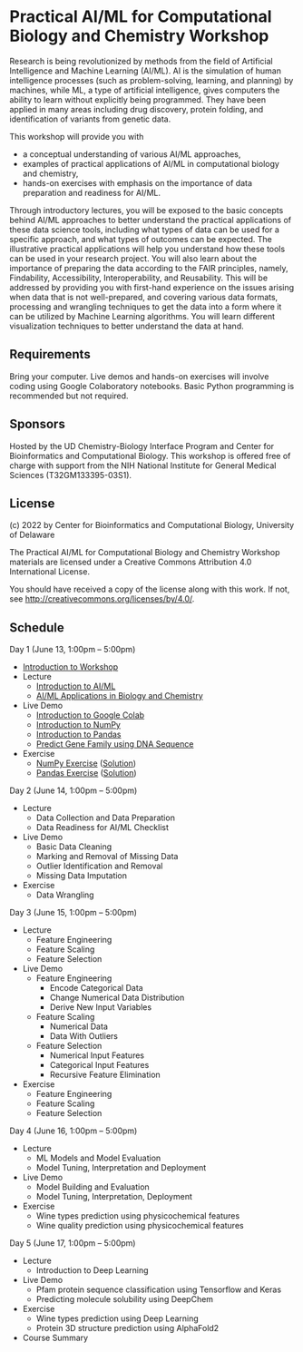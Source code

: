 # Practical AI/ML for Computational Biology and Chemistry Workshop

Research is being revolutionized by methods from the field of Artificial Intelligence and Machine Learning (AI/ML). AI is the simulation of human intelligence processes (such as problem-solving, learning, and planning) by machines, while ML, a type of artificial intelligence, gives computers the ability to learn without explicitly being programmed. They have been applied in many areas including drug discovery, protein folding, and identification of variants from genetic data.

This workshop will provide you with

- a conceptual understanding of various AI/ML approaches,
- examples of practical applications of AI/ML in computational biology and chemistry,
- hands-on exercises with emphasis on the importance of data preparation and readiness for AI/ML.

Through introductory lectures, you will be exposed to the basic concepts behind AI/ML approaches to better understand the practical applications of these data science tools, including what types of data can be used for a specific approach, and what types of outcomes can be expected. The illustrative practical applications will help you understand how these tools can be used in your research project. You will also learn about the importance of preparing the data according to the FAIR principles, namely, Findability, Accessibility, Interoperability, and Reusability. This will be addressed by providing you with first-hand experience on the issues arising when data that is not well-prepared, and covering various data formats, processing and wrangling techniques to get the data into a form where it can be utilized by Machine Learning algorithms. You will learn different visualization techniques to better understand the data at hand.

## Requirements

Bring your computer. Live demos and hands-on exercises will involve coding using Google Colaboratory notebooks. Basic Python programming is recommended but not required.

## Sponsors

Hosted by the UD Chemistry-Biology Interface Program and Center for Bioinformatics and Computational Biology. This workshop is offered free of charge with support from the NIH National Institute for General Medical Sciences (T32GM133395-03S1).

## License

(c) 2022 by Center for Bioinformatics and Computational Biology, University of Delaware

The Practical AI/ML for Computational Biology and Chemistry Workshop materials are licensed under a
Creative Commons Attribution 4.0 International License.

You should have received a copy of the license along with this
work. If not, see <http://creativecommons.org/licenses/by/4.0/>.

## Schedule

Day 1 (June 13, 1:00pm – 5:00pm)
- [Introduction to Workshop](Day_1/Lectures/Introduction_to_Workshop.pptx)
- Lecture
  - [Introduction to AI/ML](Day_1/Lectures/Day_1_Lecture_1_Introduction_to_Artificial_Intelligence_and_Machine_Learning.pptx)
  - [AI/ML Applications in Biology and Chemistry](Day_1/Lectures/Day_1_Lecture_2_AI_ML_Applications_in_Biology_and_Chemistry.pptx)
- Live Demo
  - [Introduction to Google Colab](https://colab.research.google.com/github/udel-cbcb/al_ml_workshop/blob/main/Day_1/Live_Demos/Day_1_Live_Demo_1_Introduction_to_Google_Colab.ipynb)
  - [Introduction to NumPy](Day_1/Live_Demos/Day_1_Live_Demo_2_Introduction_to_NumPy.ipynb)
  - [Introduction to Pandas](Day_1/Live_Demos/Day_1_Live_Demo_3_Introduction_to_Pandas.ipynb)
  - [Predict Gene Family using DNA Sequence](Day_1/Live_Demos/Day_1_Live_Demo_4_Predict_Gene_Family_Using_DNA_Sequence.ipynb)
- Exercise
  - [NumPy Exercise](Day_1/Exercises/Day_1_Exercise_NumPy.ipynb) ([Solution](Day_1/Exercises/Day_1_Exercise_NumPy_Solution.ipynb))
  - [Pandas Exercise](Day_1/Exercises/Day_1_Exercise_Pandas.ipynb) ([Solution](Day_1/Exercises/Day_1_Exercise_Pandas_Solution.ipynb))

Day 2 (June 14, 1:00pm – 5:00pm)
- Lecture
  - Data Collection and Data Preparation
  - Data Readiness for AI/ML Checklist
- Live Demo
  - Basic Data Cleaning
  - Marking and Removal of Missing Data
  - Outlier Identification and Removal
  - Missing Data Imputation
- Exercise
  - Data Wrangling

Day 3 (June 15, 1:00pm – 5:00pm)
- Lecture
  - Feature Engineering
  - Feature Scaling
  - Feature Selection
- Live Demo
  - Feature Engineering
    - Encode Categorical Data
    - Change Numerical Data Distribution
    - Derive New Input Variables
  - Feature Scaling
    - Numerical Data
    - Data With Outliers
  - Feature Selection
    - Numerical Input Features
    - Categorical Input Features
    - Recursive Feature Elimination
- Exercise
  - Feature Engineering
  - Feature Scaling
  - Feature Selection

Day 4 (June 16, 1:00pm – 5:00pm)
- Lecture 
  - ML Models and Model Evaluation
  - Model Tuning, Interpretation and Deployment
- Live Demo
  - Model Building and Evaluation
  - Model Tuning, Interpretation, Deployment
- Exercise
  - Wine types prediction using physicochemical features
  - Wine quality prediction using physicochemical features

Day 5 (June 17, 1:00pm – 5:00pm)
- Lecture 
  - Introduction to Deep Learning
- Live Demo
  - Pfam protein sequence classification using Tensorflow and Keras
  - Predicting molecule solubility using DeepChem
- Exercise
  - Wine types prediction using Deep Learning
  - Protein 3D structure prediction using AlphaFold2
- Course Summary


